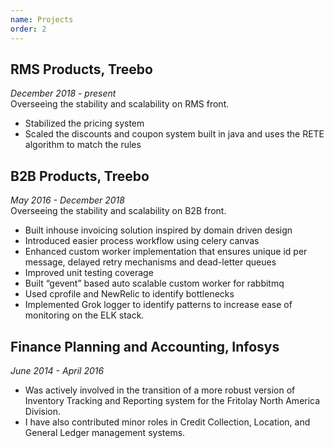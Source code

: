 ```yaml
---
name: Projects
order: 2
---
```


## RMS Products, Treebo
_December 2018 - present_  
Overseeing the stability and scalability on RMS front.
* Stabilized the pricing system
* Scaled the discounts and coupon system built in java and uses the RETE algorithm to match the rules

## B2B Products, Treebo
_May 2016 - December 2018_  
Overseeing the stability and scalability on B2B front.
* Built inhouse invoicing solution inspired by domain driven design
* Introduced easier process workflow using celery canvas
* Enhanced custom worker implementation that ensures unique id per message, delayed retry mechanisms and dead-letter queues
* Improved unit testing coverage
* Built “gevent” based auto scalable custom worker for rabbitmq
* Used cprofile and NewRelic to identify bottlenecks
* Implemented Grok logger to identify patterns to increase ease of monitoring on the ELK stack.


## Finance Planning and Accounting, Infosys
_June 2014 - April 2016_  
 * Was actively involved in the transition of a more robust version of Inventory Tracking and Reporting system for the Fritolay North America Division. 
 * I have also contributed minor roles in Credit Collection, Location, and General Ledger management systems.